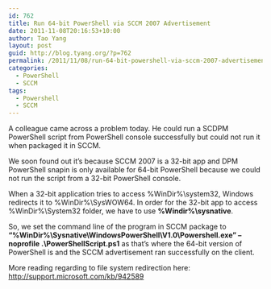 ```yaml
---
id: 762
title: Run 64-bit PowerShell via SCCM 2007 Advertisement
date: 2011-11-08T20:16:53+10:00
author: Tao Yang
layout: post
guid: http://blog.tyang.org/?p=762
permalink: /2011/11/08/run-64-bit-powershell-via-sccm-2007-advertisement/
categories:
  - PowerShell
  - SCCM
tags:
  - Powershell
  - SCCM
---
```

A colleague came across a problem today. He could run a SCDPM PowerShell script from PowerShell console successfully but could not run it when packaged it in SCCM.

We soon found out it’s because SCCM 2007 is a 32-bit app and DPM PowerShell snapin is only available for 64-bit PowerShell because we could not run the script from a 32-bit PowerShell console.

When a 32-bit application tries to access %WinDir%\system32, Windows redirects it to %WinDir%\SysWOW64. In order for the 32-bit app to access %WinDir%\System32 folder, we have to use <strong>%Windir%\sysnative</strong>.

So, we set the command line of the program in SCCM package to <strong>“%WinDir%\Sysnative\WindowsPowerShell\V1.0\Powershell.exe” –noprofile .\PowerShellScript.ps1</strong> as that’s where the 64-bit version of PowerShell is and the SCCM advertisement ran successfully on the client.

More reading regarding to file system redirection here: <a title="http://support.microsoft.com/kb/942589" href="http://support.microsoft.com/kb/942589">http://support.microsoft.com/kb/942589</a>